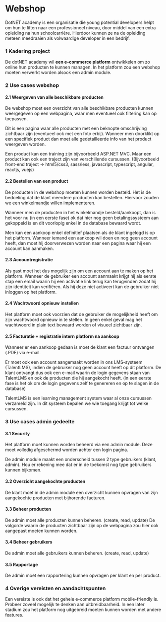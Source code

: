 # Webshop

DotNET academy is een organisatie die young potential developers helpt om hun te liften naar een professioneel niveau, door middel van een extra opleiding na hun schoolcarrière. Hierdoor kunnen ze na de opleiding meteen meedraaien als volwaardige developer in een bedrijf. 

### 1 Kadering project 

De dotNET academy wil **een e-commerce platform** ontwikkelen om zo online hun producten te kunnen managen. In het platform zou een webshop moeten verwerkt worden alsook een admin module.

### 2 Use cases webshop 

#### 2.1 Weergeven van alle beschikbare producten 

De webshop moet een overzicht van alle beschikbare producten kunnen weergegeven op een webpagina, waar men eventueel ook filtering kan op toepassen. 

Dit is een pagina waar alle producten met een beknopte omschrijving zichtbaar zijn (eventueel ook met een foto erbij). Wanneer men doorklikt op een specifiek product dan moet alle gedetailleerde info van het product weergeven worden. 

Een product kan een training zijn bijvoorbeeld ASP.NET MVC. Maar een product kan ook een traject zijn van verschillende cursussen. (Bijvoorbeeld front-end traject → html5/css3, sass/less, javascript, typescript, angular, reactjs, vuejs)

#### 2.2 Bestellen van een product

De producten in de webshop moeten kunnen worden besteld. Het is de bedoeling dat de klant meerdere producten kan bestellen. Hiervoor zouden we een winkelmandje willen implementeren. 

Wanneer men de producten in het winkelmandje besteld/aankoopt, dan is het voor nu (in een eerste fase) ok dat hier nog geen betalingssysteem aan gekoppeld is en dit voorlopig enkel in de database bewaard wordt. 

Men kan een aankoop enkel definitief plaatsen als de klant ingelogd is op het platform. Wanneer iemand een aankoop wil doen en nog geen account heeft, dan moet hij doorverwezen worden naar een pagina waar hij een account kan aanmaken.

#### 2.3 Accountregistratie 

Als gast moet het dus mogelijk zijn om een account aan te maken op het platform. Wanneer de gebruiker een account aanmaakt krijgt hij als eerste stap een email waarin hij een activatie link terug kan terugvinden zodat hij zijn identiteit kan verifiëren. Als hij deze niet activeert kan de gebruiker niet inloggen op het platform. 

#### 2.4 Wachtwoord opnieuw instellen

Het platform moet ook voorzien dat de gebruiker de mogelijkheid heeft om zijn wachtwoord opnieuw in te stellen. In geen enkel geval mag het wachtwoord in plain text bewaard worden of visueel zichtbaar zijn.

#### 2.5 Facturatie + registratie intern platform na aankoop

Wanneer er een aankoop gedaan is moet de klant een factuur ontvangen (.PDF) via e-mail. 

Er moet ook een account aangemaakt worden in ons LMS-systeem (TalentLMS), indien de gebruiker nog geen account heeft op dit platform. De klant ontvangt dus ook een e-mail waarin de login gegevens staan van TalentLMS en ook de producten die hij aangekocht heeft. (in een eerste fase is het ok om de login gegevens zelf te genereren en op te slagen in de database)

TalentLMS is een learning management system waar al onze cursussen verzameld zijn. In dit systeem bepalen we wie toegang krijgt tot welke cursussen.

### 3 Use cases admin gedeelte

#### 3.1 Security

Het platform moet kunnen worden beheerd via een admin module. Deze moet volledig afgeschermd worden achter een login pagina.

De admin module maakt een onderscheid tussen 2 type gebruikers (klant, admin). Hou er rekening mee dat er in de toekomst nog type gebruikers kunnen bijkomen.

#### 3.2 Overzicht aangekochte producten 

De klant moet in de admin module een overzicht kunnen opvragen van zijn aangekochte producten met bijhorende facturen. 

#### 3.3 Beheer producten 

De admin moet alle producten kunnen beheren. (create, read, update) De volgorde waarin de producten zichtbaar zijn op de webpagina zou hier ook aangepast moeten kunnen worden.

#### 3.4 Beheer gebruikers 

De admin moet alle gebruikers kunnen beheren. (create, read, update) 

#### 3.5 Rapportage 

De admin moet een rapportering kunnen opvragen per klant en per product. 

### 4 Overige vereisten en aandachtspunten 
Een vereiste is ook dat het gehele e-commerce platform mobile-friendly is. Probeer zoveel mogelijk te denken aan uitbreidbaarheid. In een later stadium zou het platform nog uitgebreid moeten kunnen worden met andere features.
